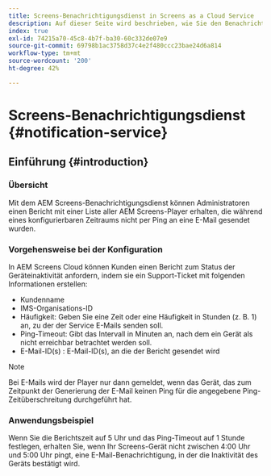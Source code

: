 ```yaml
---
title: Screens-Benachrichtigungsdienst in Screens as a Cloud Service
description: Auf dieser Seite wird beschrieben, wie Sie den Benachrichtigungsdienst in Screens as a Cloud Service konfigurieren.
index: true
exl-id: 74215a70-45c8-4b7f-ba30-60c332de07e9
source-git-commit: 69798b1ac3758d37c4e2f480ccc23bae24d6a814
workflow-type: tm+mt
source-wordcount: '200'
ht-degree: 42%

---
```


# Screens-Benachrichtigungsdienst {#notification-service}

## Einführung {#introduction}

### Übersicht

Mit dem AEM Screens-Benachrichtigungsdienst können Administratoren einen Bericht mit einer Liste aller AEM Screens-Player erhalten, die während eines konfigurierbaren Zeitraums nicht per Ping an eine E-Mail gesendet wurden.

### Vorgehensweise bei der Konfiguration

In AEM Screens Cloud können Kunden einen Bericht zum Status der Geräteinaktivität anfordern, indem sie ein Support-Ticket mit folgenden Informationen erstellen:

* Kundenname
* IMS-Organisations-ID
* Häufigkeit: Geben Sie eine Zeit oder eine Häufigkeit in Stunden (z. B. 1) an, zu der der Service E-Mails senden soll.
* Ping-Timeout: Gibt das Intervall in Minuten an, nach dem ein Gerät als nicht erreichbar betrachtet werden soll.
* E-Mail-ID(s) : E-Mail-ID(s), an die der Bericht gesendet wird

>[!NOTE]
>Bei E-Mails wird der Player nur dann gemeldet, wenn das Gerät, das zum Zeitpunkt der Generierung der E-Mail keinen Ping für die angegebene Ping-Zeitüberschreitung durchgeführt hat.

### Anwendungsbeispiel

Wenn Sie die Berichtszeit auf 5 Uhr und das Ping-Timeout auf 1 Stunde festlegen, erhalten Sie, wenn Ihr Screens-Gerät nicht zwischen 4:00 Uhr und 5:00 Uhr pingt, eine E-Mail-Benachrichtigung, in der die Inaktivität des Geräts bestätigt wird.
